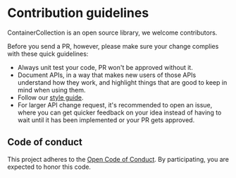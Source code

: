 # Contribution guidelines

ContainerCollection is an open source library, we welcome contributors. 

Before you send a PR, however, please make sure your change complies with these quick guidelines:

- Always unit test your code, PR won't be approved without it.
- Document APIs, in a way that makes new users of those APIs understand how they work, and highlight things that are good to keep in mind when using them.
- Follow our [style guide](README.md).
- For larger API change request, it's recommended to open an issue, where you can get quicker feedback on your idea instead of having to wait until it has been implemented or your PR gets approved.

## Code of conduct
This project adheres to the [Open Code of Conduct](https://github.com/todogroup/opencodeofconduct).  By participating, you are expected to honor this code.
